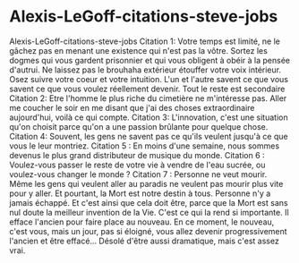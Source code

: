 # Alexis-LeGoff-citations-steve-jobs
Alexis-LeGoff-citations-steve-jobs
Citation 1: Votre temps est limité, ne le gâchez pas en menant une existence qui n'est pas la vôtre. Sortez les dogmes qui vous gardent prisonnier et qui vous obligent à obéir à la pensée d'autrui. Ne laissez pas le brouhaha extérieur étouffer votre voix intérieur. Osez suivre votre coeur et votre intuition. L'un et l'autre savent ce que vous savent ce que vous voulez réellement devenir. Tout le reste est secondaire 
Citation 2: Etre l'homme le plus riche du cimetière ne m'intéresse pas. Aller me coucher le soir en me disant que j'ai des choses extraordinaire aujourd'hui, voilà ce qui compte. 
Citation 3: L'innovation, c'est une situation qu'on choisit parce qu'on a une passion brûlante pour quelque chose. 
Citation 4: Souvent, les gens ne savent pas ce qu'ils veulent jusqu'à ce que vous le leur montriez. 
Citation 5 : En moins d'une semaine, nous sommes devenus le plus grand distributeur de musique du monde. 
Citation 6 : Voulez-vous passer le reste de votre vie à vendre de l'eau sucrée, ou voulez-vous changer le monde ?
Citation 7 : Personne ne veut mourir. Même les gens qui veulent aller au paradis ne veulent pas mourir plus vite pour y aller. Et pourtant, la Mort est notre destin à tous. Personne n'y a jamais échappé. Et c'est ainsi que cela doit être, parce que la Mort est sans nul doute la meilleur invention de la Vie. C'est ce qui la rend si importante. Il efface l'ancien pour faire place au nouveau. En ce moment, le nouveau, c'est vous, mais un jour, pas si éloigné, vous allez devenir progressivement l'ancien et être effacé... Désolé d'être aussi dramatique, mais c'est assez vrai.
